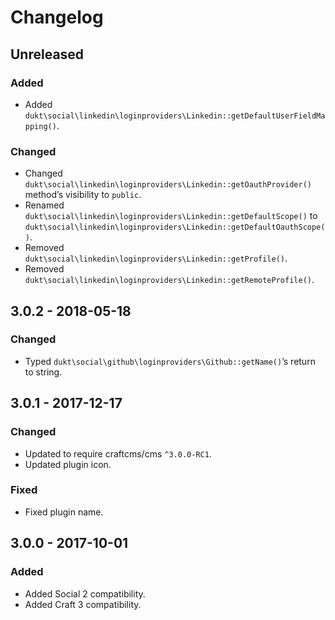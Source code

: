 Changelog
=========

## Unreleased

### Added
- Added `dukt\social\linkedin\loginproviders\Linkedin::getDefaultUserFieldMapping()`.

### Changed
- Changed `dukt\social\linkedin\loginproviders\Linkedin::getOauthProvider()` method’s visibility to `public`.
- Renamed `dukt\social\linkedin\loginproviders\Linkedin::getDefaultScope()` to `dukt\social\linkedin\loginproviders\Linkedin::getDefaultOauthScope()`.
- Removed `dukt\social\linkedin\loginproviders\Linkedin::getProfile()`.
- Removed `dukt\social\linkedin\loginproviders\Linkedin::getRemoteProfile()`.

## 3.0.2 - 2018-05-18

### Changed
- Typed `dukt\social\github\loginproviders\Github::getName()`’s return to string.

## 3.0.1 - 2017-12-17

### Changed
- Updated to require craftcms/cms `^3.0.0-RC1`.
- Updated plugin icon.

### Fixed
- Fixed plugin name.

## 3.0.0 - 2017-10-01

### Added
- Added Social 2 compatibility.
- Added Craft 3 compatibility.